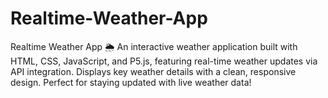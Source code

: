 # Realtime-Weather-App
Realtime Weather App 🌦️ An interactive weather application built with HTML, CSS, JavaScript, and P5.js, featuring real-time weather updates via API integration. Displays key weather details with a clean, responsive design. Perfect for staying updated with live weather data!

